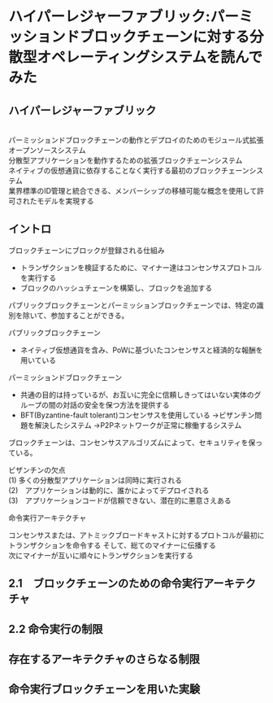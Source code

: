 # ハイパーレジャーファブリック:パーミッションドブロックチェーンに対する分散型オペレーティングシステムを読んでみた

## ハイパーレジャーファブリック
<br>
 パーミッションドブロックチェーンの動作とデプロイのためのモジュール式拡張オープンソースシステム
 <br>
 分散型アプリケーションを動作するための拡張ブロックチェーンシステム
 <br>
 ネイティブの仮想通貨に依存することなく実行する最初のブロックチェーンシステム
 <br>
 業界標準のID管理と統合できる、メンバーシップの移植可能な概念を使用して許可されたモデルを実現する
 
 
## イントロ

 ブロックチェーンにブロックが登録される仕組み
 - トランザクションを検証するために、マイナー達はコンセンサスプロトコルを実行する
 - ブロックのハッシュチェーンを構築し、ブロックを追加する
 
 パブリックブロックチェーンとパーミッションブロックチェーンでは、特定の識別を除いて、参加することができる。
 
 パブリックブロックチェーン
 - ネイティブ仮想通貨を含み、PoWに基づいたコンセンサスと経済的な報酬を用いている
 
 パーミッションドブロックチェーン
 - 共通の目的は持っているが、お互いに完全に信頼しきってはいない実体のグループの間の対話の安全を保つ方法を提供する
 - BFT(Byzantine-fault tolerant)コンセンサスを使用している
 →ビザンチン問題を解決したシステム
 →P2Pネットワークが正常に稼働するシステム
 
 ブロックチェーンは、コンセンサスアルゴリズムによって、セキュリティを保っている。
 
 ビザンチンの欠点
 <br>
 (1) 多くの分散型アプリケーションは同時に実行される
 <br>
 (2)　アプリケーションは動的に、誰かによってデプロイされる
 <br>
 (3)　アプリケーションコードが信頼できない、潜在的に悪意さえある
 
 命令実行アーキテクチャ
 
 コンセンサスまたは、アトミックブロードキャストに対するプロトコルが最初にトランザクションを命令する
 そして、総てのマイナーに伝播する
 <br>
 次にマイナーが互いに順々にトランザクションを実行する
 
## 2.1　ブロックチェーンのための命令実行アーキテクチャ



## 2.2 命令実行の制限

## 存在するアーキテクチャのさらなる制限

## 命令実行ブロックチェーンを用いた実験



 
 

